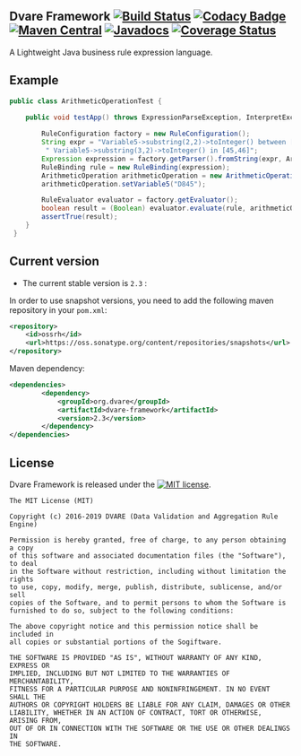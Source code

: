 ## Dvare Framework [![Build Status](https://travis-ci.org/dvare/dvare-framework.svg?branch=master)](https://travis-ci.org/dvare/dvare-framework) [![Codacy Badge](https://api.codacy.com/project/badge/Grade/4c684251c3984e33a88bbfd0cd4e4df8)](https://www.codacy.com/app/hammadirshad/dvare-framework?utm_source=github.com&amp;utm_medium=referral&amp;utm_content=dvare/dvare-framework&amp;utm_campaign=Badge_Grade) [![Maven Central](https://maven-badges.herokuapp.com/maven-central/org.dvare/dvare-framework/badge.svg?style=flat)](http://search.maven.org/#artifactdetails|org.dvare|dvare-framework|2.3|) [![Javadocs](http://www.javadoc.io/badge/org.dvare/dvare-framework.svg)](http://www.javadoc.io/doc/org.dvare/dvare-framework) [![Coverage Status](https://coveralls.io/repos/github/dvare/dvare-framework/badge.svg?branch=master)](https://coveralls.io/github/dvare/dvare-framework?branch=master)
A Lightweight Java business rule expression language.


## Example

```java
public class ArithmeticOperationTest {
    
    public void testApp() throws ExpressionParseException, InterpretException {

        RuleConfiguration factory = new RuleConfiguration();
        String expr = "Variable5->substring(2,2)->toInteger() between [80,90] and" +
         " Variable5->substring(3,2)->toInteger() in [45,46]";
        Expression expression = factory.getParser().fromString(expr, ArithmeticOperation.class);
        RuleBinding rule = new RuleBinding(expression);
        ArithmeticOperation arithmeticOperation = new ArithmeticOperation();
        arithmeticOperation.setVariable5("D845");

        RuleEvaluator evaluator = factory.getEvaluator();
        boolean result = (Boolean) evaluator.evaluate(rule, arithmeticOperation);
        assertTrue(result);
    }
 }
```

## Current version

* The current stable version is `2.3` : 

In order to use snapshot versions, you need to add the following maven repository in your `pom.xml`:

```xml
<repository>
    <id>ossrh</id>
    <url>https://oss.sonatype.org/content/repositories/snapshots</url>
</repository>
```


 Maven dependency:
```xml
<dependencies>
        <dependency>
            <groupId>org.dvare</groupId>
            <artifactId>dvare-framework</artifactId>
            <version>2.3</version>
        </dependency>         
</dependencies>
```

## License
Dvare Framework  is released under the [![MIT license](http://img.shields.io/badge/license-MIT-brightgreen.svg?style=flat)](http://opensource.org/licenses/MIT).

```
The MIT License (MIT)

Copyright (c) 2016-2019 DVARE (Data Validation and Aggregation Rule Engine)

Permission is hereby granted, free of charge, to any person obtaining a copy
of this software and associated documentation files (the "Software"), to deal
in the Software without restriction, including without limitation the rights
to use, copy, modify, merge, publish, distribute, sublicense, and/or sell
copies of the Software, and to permit persons to whom the Software is
furnished to do so, subject to the following conditions:

The above copyright notice and this permission notice shall be included in
all copies or substantial portions of the Sogiftware.

THE SOFTWARE IS PROVIDED "AS IS", WITHOUT WARRANTY OF ANY KIND, EXPRESS OR
IMPLIED, INCLUDING BUT NOT LIMITED TO THE WARRANTIES OF MERCHANTABILITY,
FITNESS FOR A PARTICULAR PURPOSE AND NONINFRINGEMENT. IN NO EVENT SHALL THE
AUTHORS OR COPYRIGHT HOLDERS BE LIABLE FOR ANY CLAIM, DAMAGES OR OTHER
LIABILITY, WHETHER IN AN ACTION OF CONTRACT, TORT OR OTHERWISE, ARISING FROM,
OUT OF OR IN CONNECTION WITH THE SOFTWARE OR THE USE OR OTHER DEALINGS IN
THE SOFTWARE.
```

